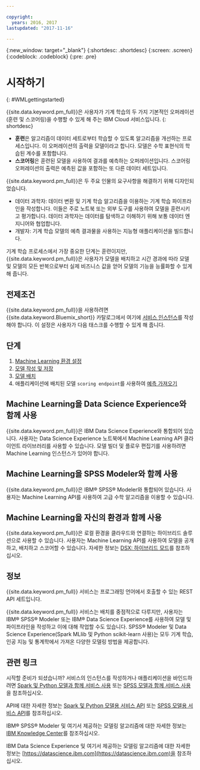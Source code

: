 ```yaml
---

copyright:
  years: 2016, 2017
lastupdated: "2017-11-16"

---
```


<!-- Common attributes used in the template are defined as follows: -->
{:new_window: target="_blank"}
{:shortdesc: .shortdesc}
{:screen: .screen}
{:codeblock: .codeblock}
{:pre: .pre}

# 시작하기
{: #WMLgettingstarted}

{{site.data.keyword.pm_full}}은 사용자가 기계 학습의 두 가지 기본적인 오퍼레이션(훈련 및 스코어링)을 수행할 수 있게 해 주는 IBM Cloud 서비스입니다.
{: shortdesc}

- **훈련**은 알고리즘이 데이터 세트로부터 학습할 수 있도록 알고리즘을 개선하는 프로세스입니다. 이 오퍼레이션의 출력을 모델이라고 합니다. 모델은 수학 표현식의 학습된 계수를 포함합니다. 
- **스코어링**은 훈련된 모델을 사용하여 결과를 예측하는 오퍼레이션입니다. 스코어링 오퍼레이션의 출력은 예측된 값을 포함하는 또 다른 데이터 세트입니다. 

{{site.data.keyword.pm_full}}은 두 주요 인물의 요구사항을 해결하기 위해 디자인되었습니다. 

- 데이터 과학자: 데이터 변환 및 기계 학습 알고리즘을 이용하는 기계 학습 파이프라인을 작성합니다. 이들은 주로 노트북 또는 외부 도구를 사용하여 모델을 훈련시키고 평가합니다. 데이터 과학자는 데이터를 탐색하고 이해하기 위해 보통 데이터 엔지니어와 협업합니다. 
- 개발자: 기계 학습 모델의 예측 결과물을 사용하는 지능형 애플리케이션을 빌드합니다. 

기계 학습 프로세스에서 가장 중요한 단계는 훈련이지만, {{site.data.keyword.pm_full}}은 사용자가 모델을 배치하고 시간 경과에 따라 모델 및 모델의 모든 반복으로부터 실제 비즈니스 값을 얻어 모델의 기능을 능률화할 수 있게 해 줍니다. 

## 전제조건

{{site.data.keyword.pm_full}}을 사용하려면 {{site.data.keyword.Bluemix_short}} 카탈로그에서 여기에 [서비스 인스턴스](https://console.bluemix.net/catalog/services/ibm-watson-machine-learning/)를 작성해야 합니다. 이 설정은 사용자가 다음 태스크를 수행할 수 있게 해 줍니다. 

## 단계

1. [Machine Learning 환경 설정](ml_getting_access.html)
1. [모델 작성 및 저장](pm_custom_models.html)
2. [모델 배치](pm_service_api_spark_online.html)
3. 애플리케이션에 배치된 모델 `scoring endpoint`를 사용하여 [예측 가져오기](pm_service_api_spark_building.html)

## Machine Learning을 Data Science Experience와 함께 사용

{{site.data.keyword.pm_full}}은 IBM Data Science Experience와 통합되어 있습니다. 사용자는 Data Science Experience 노트북에서 Machine Learning API 클라이언트 라이브러리를 사용할 수 있습니다. 모델 빌더 및 플로우 편집기를 사용하려면 Machine Learning 인스턴스가 있어야 합니다. 

## Machine Learning을 SPSS Modeler와 함께 사용

{{site.data.keyword.pm_full}}은 IBM® SPSS® Modeler와 통합되어 있습니다. 사용자는 Machine Learning API를 사용하여 고급 수학 알고리즘을 이용할 수 있습니다. 


## Machine Learning을 자신의 환경과 함께 사용

{{site.data.keyword.pm_full}}은 로컬 환경을 클라우드와 연결하는 하이브리드 솔루션으로 사용할 수 있습니다. 사용자는 Machine Learning API를 사용하여 모델을 공개하고, 배치하고 스코어할 수 있습니다. 자세한 정보는 [DSX: 하이브리드 모드](https://medium.com/ibm-data-science-experience/dsx-hybrid-mode-91b580450c5b)를 참조하십시오. 

## 정보

{{site.data.keyword.pm_full}} 서비스는 프로그래밍 언어에서
호출할 수 있는 REST API 세트입니다. 

{{site.data.keyword.pm_full}} 서비스는 배치를 중점적으로 다루지만, 사용자는 IBM® SPSS® Modeler 또는 IBM® Data Science Experience를 사용하여 모델 및 파이프라인을 작성하고 이에 대해 작업할 수도 있습니다. SPSS® Modeler 및 Data Science Experience(Spark MLlib 및 Python scikit-learn 사용)는 모두 기계 학습, 인공 지능 및 통계학에서 가져온 다양한 모델링 방법을 제공합니다. 

## 관련 링크

시작할 준비가 되셨습니까? 서비스의 인스턴스를 작성하거나 애플리케이션을
바인드하려면 [Spark 및 Python 모델과 함께 서비스 사용](using_pm_service_dsx.html) 또는
[SPSS 모델과 함께 서비스 사용](using_pm_service.html)을 참조하십시오.

API에 대한 자세한 정보는 [Spark 및 Python 모델용 서비스 API](pm_service_api_spark.html) 또는 [SPSS 모델용 서비스 API](pm_service_api_spss.html)를 참조하십시오. 

IBM® SPSS® Modeler 및 여기서 제공하는 모델링 알고리즘에 대한 자세한 정보는 [IBM Knowledge Center](https://www.ibm.com/support/knowledgecenter/SS3RA7)를 참조하십시오. 

IBM Data Science Experience 및 여기서 제공하는 모델링 알고리즘에 대한 자세한 정보는 [https://datascience.ibm.com](https://datascience.ibm.com)을 참조하십시오. 
